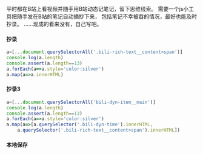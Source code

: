 平时都在B站上看视频并随手用B站动态记笔记，留下思维线索。
需要一个js小工具把随手发在B站的笔记自动摘抄下来，
包括笔记不幸被吞的情况，最好也能及时抄录。
……现成的看来没有，自己写吧。

#### 抄录
```js
a=[...document.querySelectorAll('.bili-rich-text__content>span')]
console.log(a.length)
console.assert(a.length==13)
a.forEach(a=>a.style='color:silver')
a.map(a=>a.innerHTML)
```

#### 抄录3
```js
a=[...document.querySelectorAll('bili-dyn-item__main')]
console.log(a.length)
console.assert(a.length==13)
a.forEach(a=>a.style='color:silver')
a.map(a=>[a.querySelector('.bili-dyn-time').innerHTML,
	a.querySelector('.bili-rich-text__content>span').innerHTML])
```

#### 本地保存
